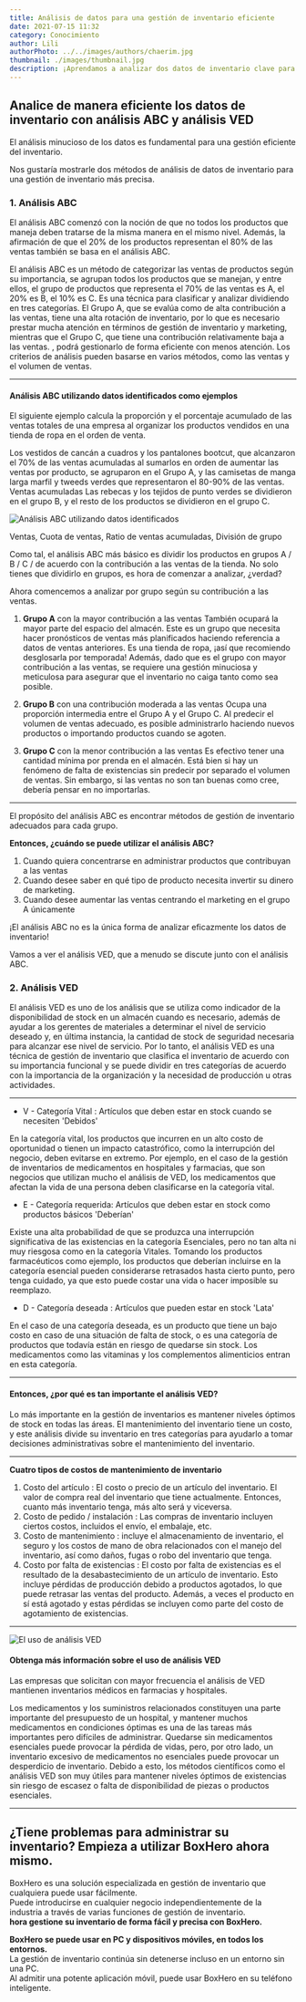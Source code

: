 ```yaml
---
title: Análisis de datos para una gestión de inventario eficiente
date: 2021-07-15 11:32
category: Conocimiento
author: Lili
authorPhoto: ../../images/authors/chaerim.jpg
thumbnail: ./images/thumbnail.jpg
description: ¡Aprendamos a analizar dos datos de inventario clave para una gestión de inventario precisa!
---
```


## Analice de manera eficiente los datos de inventario con análisis ABC y análisis VED

El análisis minucioso de los datos es fundamental para una gestión eficiente del inventario.

Nos gustaría mostrarle dos métodos de análisis de datos de inventario para una gestión de inventario más precisa.

### 1. Análisis ABC

El análisis ABC comenzó con la noción de que no todos los productos que maneja deben tratarse de la misma manera en el mismo nivel. Además, la afirmación de que el 20% de los productos representan el 80% de las ventas también se basa en el análisis ABC.

El análisis ABC es un método de categorizar las ventas de productos según su importancia, se agrupan todos los productos que se manejan, y entre ellos, el grupo de productos que representa el 70% de las ventas es A, el 20% es B, el 10% es C. Es una técnica para clasificar y analizar dividiendo en tres categorías. El Grupo A, que se evalúa como de alta contribución a las ventas, tiene una alta rotación de inventario, por lo que es necesario prestar mucha atención en términos de gestión de inventario y marketing, mientras que el Grupo C, que tiene una contribución relativamente baja a las ventas. , podrá gestionarlo de forma eficiente con menos atención. Los criterios de análisis pueden basarse en varios métodos, como las ventas y el volumen de ventas.

---

#### Análisis ABC utilizando datos identificados como ejemplos

El siguiente ejemplo calcula la proporción y el porcentaje acumulado de las ventas totales de una empresa al organizar los productos vendidos en una tienda de ropa en el orden de venta.

Los vestidos de cancán a cuadros y los pantalones bootcut, que alcanzaron el 70% de las ventas acumuladas al sumarlos en orden de aumentar las ventas por producto, se agruparon en el Grupo A, y las camisetas de manga larga marfil y tweeds verdes que representaron el 80-90% de las ventas. Ventas acumuladas Las rebecas y los tejidos de punto verdes se dividieron en el grupo B, y el resto de los productos se dividieron en el grupo C.

![Análisis ABC utilizando datos identificados](./images/1.png)

<invisible>
Ventas, Cuota de ventas, Ratio de ventas acumuladas, División de grupo
</invisible>

Como tal, el análisis ABC más básico es dividir los productos en grupos A / B / C / de acuerdo con la contribución a las ventas de la tienda. No solo tienes que dividirlo en grupos, es hora de comenzar a analizar, ¿verdad?

Ahora comencemos a analizar por grupo según su contribución a las ventas.

1. **Grupo A** con la mayor contribución a las ventas
También ocupará la mayor parte del espacio del almacén. Este es un grupo que necesita hacer pronósticos de ventas más planificados haciendo referencia a datos de ventas anteriores. Es una tienda de ropa, ¡así que recomiendo desglosarla por temporada! Además, dado que es el grupo con mayor contribución a las ventas, se requiere una gestión minuciosa y meticulosa para asegurar que el inventario no caiga tanto como sea posible.

2. **Grupo B** con una contribución moderada a las ventas
Ocupa una proporción intermedia entre el Grupo A y el Grupo C. Al predecir el volumen de ventas adecuado, es posible administrarlo haciendo nuevos productos o importando
productos cuando se agoten.

3. **Grupo C** con la menor contribución a las ventas
Es efectivo tener una cantidad mínima por prenda en el almacén. Está bien si hay un fenómeno de falta de existencias sin predecir por separado el volumen de ventas. Sin embargo, si las ventas no son tan buenas como cree, debería pensar en no importarlas.

---

El propósito del análisis ABC es encontrar métodos de gestión de inventario adecuados para cada grupo.

**Entonces, ¿cuándo se puede utilizar el análisis ABC?**

1. Cuando quiera concentrarse en administrar productos que contribuyan a las ventas
2. Cuando desee saber en qué tipo de producto necesita invertir su dinero de marketing.
3. Cuando desee aumentar las ventas centrando el marketing en el grupo A únicamente

¡El análisis ABC no es la única forma de analizar eficazmente los datos de inventario!

Vamos a ver el análisis VED, que a menudo se discute junto con el análisis ABC.

### 2. Análisis VED

El análisis VED es uno de los análisis que se utiliza como indicador de la disponibilidad de stock en un almacén cuando es necesario, además de ayudar a los gerentes de materiales a determinar el nivel de servicio deseado y, en última instancia, la cantidad de stock de seguridad necesaria para alcanzar ese nivel de servicio. Por lo tanto, el análisis VED es una técnica de gestión de inventario que clasifica el inventario de acuerdo con su importancia funcional y se puede dividir en tres categorías de acuerdo con la importancia de la organización y la necesidad de producción u otras actividades.

---

- V - Categoría Vital : Artículos que deben estar en stock cuando se necesiten 'Debidos'

En la categoría vital, los productos que incurren en un alto costo de oportunidad o tienen un impacto catastrófico, como la interrupción del negocio, deben evitarse en extremo. Por ejemplo, en el caso de la gestión de inventarios de medicamentos en hospitales y farmacias, que son negocios que utilizan mucho el análisis de VED, los medicamentos que afectan la vida de una persona deben clasificarse en la categoría vital.

- E - Categoría requerida:  Artículos que deben estar en stock como productos básicos 'Deberían'

Existe una alta probabilidad de que se produzca una interrupción significativa de las existencias en la categoría Esenciales, pero no tan alta ni muy riesgosa como en la categoría Vitales. Tomando los productos farmacéuticos como ejemplo, los productos que deberían incluirse en la categoría esencial pueden considerarse retrasados hasta cierto punto, pero tenga cuidado, ya que esto puede costar una vida o hacer imposible su reemplazo.

- D - Categoría deseada : Artículos que pueden estar en stock 'Lata'

En el caso de una categoría deseada, es un producto que tiene un bajo costo en caso de una situación de falta de stock, o es una categoría de productos que todavía están en riesgo de quedarse sin stock. Los medicamentos como las vitaminas y los complementos alimenticios entran en esta categoría.

---

#### Entonces, ¿por qué es tan importante el análisis VED?

Lo más importante en la gestión de inventarios es mantener niveles óptimos de stock en todas las áreas. El mantenimiento del inventario tiene un costo, y este análisis divide su inventario en tres categorías para ayudarlo a tomar decisiones administrativas sobre el mantenimiento del inventario.

---

**Cuatro tipos de costos de mantenimiento de inventario**

1. Costo del artículo : El costo o precio de un artículo del inventario. El valor de compra real del inventario que tiene actualmente. Entonces, cuanto más inventario tenga, más alto será y viceversa.
2. Costo de pedido / instalación : Las compras de inventario incluyen ciertos costos, incluidos el envío, el embalaje, etc.
3. Costo de mantenimiento : incluye el almacenamiento de inventario, el seguro y los costos de mano de obra relacionados con el manejo del inventario, así como daños, fugas o robo del inventario que tenga.
4. Costo por falta de existencias : El costo por falta de existencias es el resultado de la desabastecimiento de un artículo de inventario. Esto incluye pérdidas de producción debido a productos agotados, lo que puede retrasar las ventas del producto. Además, a veces el producto en sí está agotado y estas pérdidas se incluyen como parte del costo de agotamiento de existencias.

---

![El uso de análisis VED](./images/2.jpg)

#### Obtenga más información sobre el uso de análisis VED

Las empresas que solicitan con mayor frecuencia el análisis de VED mantienen inventarios médicos en farmacias y hospitales.

Los medicamentos y los suministros relacionados constituyen una parte importante del presupuesto de un hospital, y mantener muchos medicamentos en condiciones óptimas es una de las tareas más importantes pero difíciles de administrar. Quedarse sin medicamentos esenciales puede provocar la pérdida de vidas, pero, por otro lado, un inventario excesivo de medicamentos no esenciales puede provocar un desperdicio de inventario. Debido a esto, los métodos científicos como el análisis VED son muy útiles para mantener niveles óptimos de existencias sin riesgo de escasez o falta de disponibilidad de piezas o productos esenciales.

---

## ¿Tiene problemas para administrar su inventario? Empieza a utilizar BoxHero ahora mismo.

BoxHero es una solución especializada en gestión de inventario que cualquiera puede usar fácilmente.<br/>
Puede introducirse en cualquier negocio independientemente de la industria a través de varias funciones de gestión de inventario.<br/>
**hora gestione su inventario de forma fácil y precisa con BoxHero.**

<tip-box>

**BoxHero se puede usar en PC y dispositivos móviles, en todos los entornos.**<br/>
La gestión de inventario continúa sin detenerse incluso en un entorno sin una PC.<br/>
Al admitir una potente aplicación móvil, puede usar BoxHero en su teléfono inteligente.

</tip-box>
